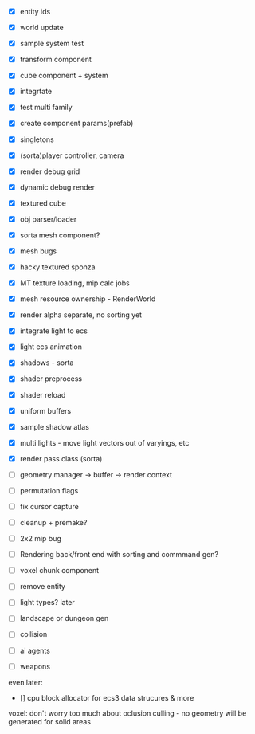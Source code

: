 - [x] entity ids
- [x] world update
- [x] sample system test
- [x] transform component
- [x] cube component + system
- [x] integrtate
- [x] test multi family
- [x] create component params(prefab)
- [x] singletons
- [x] (sorta)player controller, camera
- [x] render debug grid
- [x] dynamic debug render
- [x] textured cube
- [x] obj parser/loader
- [x] sorta mesh component?
- [x] mesh bugs
- [x] hacky textured sponza
- [x] MT texture loading, mip calc jobs
- [x] mesh resource ownership - RenderWorld
- [x] render alpha separate, no sorting yet
- [x] integrate light to ecs
- [x] light ecs animation
- [x] shadows - sorta
- [x] shader preprocess
- [x] shader reload
- [x] uniform buffers
- [x] sample shadow atlas
- [x] multi lights - move light vectors out of  varyings, etc
- [x] render pass class (sorta)
- [ ] geometry manager -> buffer -> render context
- [ ] permutation flags
- [ ] fix cursor capture
- [ ] cleanup + premake?
- [ ] 2x2 mip bug
- [ ] Rendering back/front end with sorting and commmand gen?
- [ ] voxel chunk component
- [ ] remove entity
- [ ] light types?
later
- [ ] landscape or dungeon gen
- [ ] collision
- [ ] ai agents
- [ ] weapons


even later:
- [] cpu block allocator for ecs3 data strucures & more

voxel:
    don't worry too much about oclusion culling - no geometry will be generated for solid areas